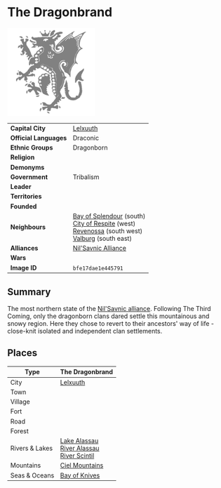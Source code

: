 # The Dragonbrand

<img src="https://raw.githubusercontent.com/jesskelsall/astarus-images/main/symbols/bfe17dae1e445791.png" height="200" />

|||
| --- | --- |
| **Capital City** | [Lelxuuth](../../../places/cities/lelxuuth.md) | civilisation.2
| **Official Languages** | Draconic |
| **Ethnic Groups** | Dragonborn |
| **Religion** | |
| **Demonyms** | |
| **Government** | Tribalism |
| **Leader** | |
| **Territories** | |
| **Founded** | |
| **Neighbours** | [Bay of Splendour](bay-of-splendour.md) (south)<br>[City of Respite](city-of-respite.md) (west)<br>[Revenossa](revenossa.md) (south west)<br>[Valburg](valburg.md) (south east) |
| **Alliances** | [Nil'Savnic Alliance](../nilsavnic-alliance.md) |
| **Wars** | |
| **Image ID** | `bfe17dae1e445791` |

## Summary

The most northern state of the [Nil'Savnic alliance](../nilsavnic-alliance.md). Following The Third Coming, only the dragonborn clans dared settle this mountainous and snowy region. Here they chose to revert to their ancestors' way of life - close-knit isolated and independent clan settlements.

## Places

| Type | The Dragonbrand |
| --- | --- |
| City | [Lelxuuth](../../../places/cities/lelxuuth.md) |
| Town | |
| Village | |
| Fort | |
| Road | |
| Forest | |
| Rivers & Lakes | [Lake Alassau](../../../places/rivers-lakes/lake-alassau.md)<br>[River Alassau](../../../places/rivers-lakes/river-alassau.md)<br>[River Scintil](../../../places/rivers-lakes/river-scintil.md) |
| Mountains | [Ciel Mountains](../../../places/mountains/ciel-mountains.md) |
| Seas & Oceans | [Bay of Knives](../../../places/seas-oceans/bay-of-knives.md) |
